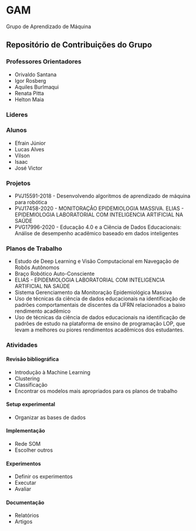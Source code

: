 # GAM
Grupo de Aprendizado de Máquina 


## Repositório de Contribuições do Grupo  

### Professores Orientadores
* Orivaldo Santana
* Igor Rosberg
* Aquiles Burlmaqui
* Renata Pitta 
* Helton Maia


### Lideres


### Alunos 

* Efrain Júnior 
* Lucas Alves 
* Vilson 
* Isaac 
* José Victor

### Projetos 
* PVJ15591-2018 - Desenvolvendo algoritmos de aprendizado de máquina para robótica 
* PVJ17458-2020 - MONITORAÇÃO EPIDEMIOLOGIA MASSIVA. ELIAS - EPIDEMIOLOGIA LABORATORIAL COM INTELIGENCIA ARTIFICIAL NA SAÚDE
* PVG17996-2020 - Educação 4.0 e a Ciência de Dados Educacionais: Análise de desempenho acadêmico baseado em dados inteligentes

### Planos de Trabalho 
* Estudo de Deep Learning e Visão Computacional em Navegação de Robôs Autônomos
* Braço Robótico Auto-Consciente
* ELIAS - EPIDEMIOLOGIA LABORATORIAL COM INTELIGENCIA ARTIFICIAL NA SAÚDE
* Sistema Gerenciamento da Monitoração Epidemiológica Massiva 
* Uso de técnicas da ciência de dados educacionais na identificação de padrões comportamentais de discentes da UFRN relacionados a baixo rendimento acadêmico	
* Uso de técnicas da ciência de dados educacionais na identificação de padrões de estudo na plataforma de ensino de programação LOP, que levam a melhores ou piores rendimentos acadêmicos dos estudantes.

### Atividades 

#### Revisão bibliográfica
* Introdução à Machine Learning 
* Clustering 
* Classificação 
* Encontrar os modelos mais apropriados para os planos de trabalho 

#### Setup experimental 
* Organizar as bases de dados 

#### Implementação 
* Rede SOM 
* Escolher outros  

#### Experimentos 
* Definir os experimentos 
* Executar 
* Avaliar 

#### Documentação 
* Relatórios 
* Artigos 




